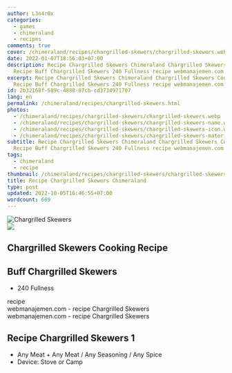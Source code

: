 ```yaml
---
author: L3n4r0x
categories:
  - games
  - chimeraland
  - recipes
comments: true
cover: /chimeraland/recipes/chargrilled-skewers/chargrilled-skewers.webp
date: 2022-01-07T18:56:03+07:00
description: Recipe Chargrilled Skewers Chimeraland Chargrilled Skewers Cooking
  Recipe Buff Chargrilled Skewers 240 Fullness recipe webmanajemen.com
excerpt: Recipe Chargrilled Skewers Chimeraland Chargrilled Skewers Cooking
  Recipe Buff Chargrilled Skewers 240 Fullness recipe webmanajemen.com
id: 2b32168f-589c-4888-87cb-cd3734971707
lang: en
permalink: /chimeraland/recipes/chargrilled-skewers.html
photos:
  - /chimeraland/recipes/chargrilled-skewers/chargrilled-skewers.webp
  - /chimeraland/recipes/chargrilled-skewers/chargrilled-skewers-name.webp
  - /chimeraland/recipes/chargrilled-skewers/chargrilled-skewers-icon.webp
  - /chimeraland/recipes/chargrilled-skewers/chargrilled-skewers-material.webp
subtitle: Recipe Chargrilled Skewers Chimeraland Chargrilled Skewers Cooking
  Recipe Buff Chargrilled Skewers 240 Fullness recipe webmanajemen.com
tags:
  - chimeraland
  - recipe
thumbnail: /chimeraland/recipes/chargrilled-skewers/chargrilled-skewers.webp
title: Recipe Chargrilled Skewers Chimeraland
type: post
updated: 2022-10-05T16:46:55+07:00
wordcount: 669
---
```


<link
  rel="stylesheet"
  href="https://rawcdn.githack.com/dimaslanjaka/Web-Manajemen/870a349/css/bootstrap-5-3-0-alpha3-wrapper.css"
/>
<section id="bootstrap-wrapper">
  <div data-bs-theme="dark">
    <div class="card mb-2">
      <div class="card-body">
        <div class="row g-0">
          <div class="col-sm-4 position-relative mb-2">
            <img
              src="https://www.webmanajemen.com/chimeraland/recipes/chargrilled-skewers/chargrilled-skewers-material.webp"
              class="card-img fit-cover w-100 h-100"
              alt="Chargrilled Skewers"
              data-fancybox="true"
            />
          </div>
          <div class="col-sm-8 mb-2">
            <div class="card-body">
              <div class="d-flex flex-row align-items-center mb-3">
                <img
                  class="d-inline-block me-2"
                  src="https://www.webmanajemen.com/chimeraland/recipes/chargrilled-skewers/chargrilled-skewers-icon.webp"
                  width="auto"
                  height="auto"
                  style="vertical-align: middle"
                />
                <h2 class="fs-5">Chargrilled Skewers Cooking Recipe</h2>
              </div>
              <h2 class="card-title fs-5">Buff Chargrilled Skewers</h2>
              <div class="card-text">
                <ul>
                  <li>240 Fullness</li>
                </ul>
              </div>
              <span class="badge rounded-pill">recipe</span>
            </div>
            <div class="card-footer text-end text-muted mt-auto">
              webmanajemen.com - recipe Chargrilled Skewers
            </div>
          </div>
        </div>
      </div>
      <div class="card-footer text-end text-muted">
        webmanajemen.com - recipe Chargrilled Skewers
      </div>
    </div>
    <div class="row mb-2">
      <div class="col-12 col-lg-6 recipe-item mb-2">
        <div class="card">
          <div class="card-body">
            <h2 class="card-title fs-5">Recipe Chargrilled Skewers 1</h2>
            <div class="card-text">
              <ul>
                <li>
                  Any Meat<span> + </span>Any Meat<span> / </span>Any
                  Seasoning<span> / </span>Any Spice
                </li>
                <li>Device: Stove or Camp</li>
              </ul>
            </div>
          </div>
        </div>
      </div>
    </div>
  </div>
</section>